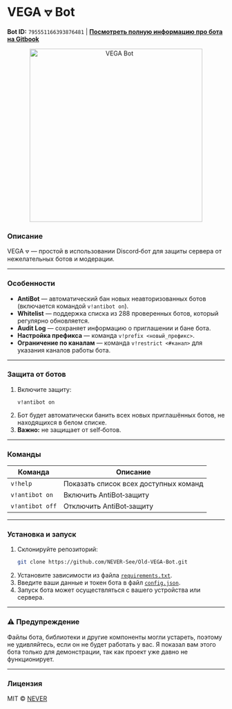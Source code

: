 # VEGA ⦡ Bot

**Bot ID:** `795551166393876481` | **[Посмотреть полную информацию про бота на Gitbook](https://never-see.gitbook.io/vega-bot/russian-language)**

<p align="center">
  <img src="https://github.com/user-attachments/assets/efd0dff5-f766-4e37-8fa0-b5fbb5a079d9" alt="VEGA Bot" width="400"/>
</p>

<h3>Описание</h3>
VEGA ⦡ — простой в использовании Discord‑бот для защиты сервера от нежелательных ботов и модерации.

---

<h3>Особенности</h3>

- **AntiBot** — автоматический бан новых неавторизованных ботов (включается командой `v!antibot on`).  
- **Whitelist** — поддержка списка из 288 проверенных ботов, который регулярно обновляется.  
- **Audit Log** — сохраняет информацию о приглашении и бане бота.  
- **Настройка префикса** — команда `v!prefix <новый_префикс>`.  
- **Ограничение по каналам** — команда `v!restrict <#канал>` для указания каналов работы бота.  

---

<h3>Защита от ботов</h3>

1. Включите защиту:  
   ```
   v!antibot on
   ```
2. Бот будет автоматически банить всех новых приглашённых ботов, не находящихся в белом списке.  
3. **Важно:** не защищает от self‑ботов.

---

<h3>Команды</h3>

| Команда           | Описание                                 |
|-------------------|------------------------------------------|
| `v!help`          | Показать список всех доступных команд    |
| `v!antibot on`    | Включить AntiBot‑защиту                  |
| `v!antibot off`   | Отключить AntiBot‑защиту                 |

---

<h3>Установка и запуск</h3>

1. Склонируйте репозиторий:
   ```bash
   git clone https://github.com/NEVER-See/Old-VEGA-Bot.git
   ```
2. Установите зависимости из файла [`requirements.txt`](https://github.com/NEVER-See/Old-VEGA-Bot/blob/main/requirements.txt).
3. Введите ваши данные и токен бота в файл [`config.json`](https://github.com/NEVER-See/Old-VEGA-Bot/blob/main/json/config.json).
4. Запуск бота может осуществляться с вашего устройства или сервера.

---

<h3>⚠️ Предупреждение</h3>
Файлы бота, библиотеки и другие компоненты могли устареть, поэтому не удивляйтесь, если он не будет работать у вас. Я показал вам этого бота только для демонстрации, так как проект уже давно не функционирует.

---

<h3>Лицензия</h3>

MIT © [NEVER](https://github.com/NEVER-See)
